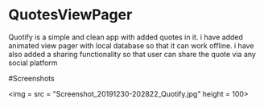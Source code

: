 # QuotesViewPager
 Quotify is a simple and clean app with added quotes in it. i have added animated view pager with local 
 database so that it can work offline. i have also added a sharing functionality so that user can share the quote via any social platform

#Screenshots

<img = src = "Screenshot_20191230-202822_Quotify.jpg" height = 100>

